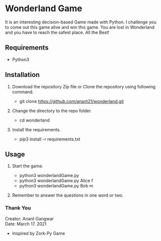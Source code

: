 # Wonderland Game
It is an interesting decision-based Game made with Python. I challenge you to come out this game alive and win this game. You are lost in Wonderland and you have to reach the safest place.
All the Best!
## Requirements

* Python3

## Installation
1. Download the repository Zip file or Clone the repository using following command.
   * git clone https://github.com/anant21/wonderland.git

2. Change the directory to the repo folder.
   * cd wonderland

3. Install the requirements.
   * pip3 install -r requirements.txt

## Usage
1. Start the game.
   * python3 wonderlandGame.py <your-name> <gender>
   * python3 wonderlandGame.py Alice f
   * python3 wonderlandGame.py Bob m

2. Remember to answer the questions in one word or two.


### Thank You

Creator: Anant Gangwar \
Date: March 17. 2021

*  Inspired by Zork-Py Game
